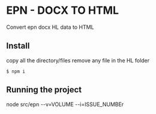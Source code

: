 # EPN - DOCX TO HTML

Convert epn docx HL data to HTML

## Install

copy all the directory/files
remove any file in the HL folder

    $ npm i

## Running the project

node src/epn --v=VOLUME --i=ISSUE_NUMBEr
